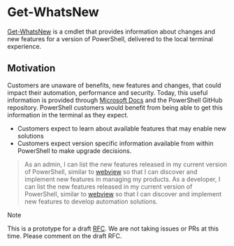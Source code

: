 # Get-WhatsNew

[Get-WhatsNew](https://github.com/PowerShell/WhatsNew) is a cmdlet that provides information about
changes and new features for a version of PowerShell, delivered to the local terminal experience.

## Motivation

Customers are unaware of benefits, new features and changes, that could impact their automation,
performance and security. Today, this useful information is provided through
[Microsoft Docs](https://docs.microsoft.com/powershell/scripting/whats-new/what-s-new-in-powershell-70)
and the PowerShell GitHub repository. PowerShell customers would benefit from being able to get this
information in the terminal as they expect.

- Customers expect to learn about available features that may enable new solutions
- Customers expect version specific information available from within PowerShell to make upgrade
  decisions.

> As an admin,
> I can list the new features released in my current version of PowerShell, similar
> to [webview](https://docs.microsoft.com/powershell/scripting/whats-new/what-s-new-in-powershell-72)
> so that I can discover and implement new features in managing my products.
> As a developer,
> I can list the new features released in my current version of PowerShell, similar
> to [webview](https://docs.microsoft.com/powershell/scripting/whats-new/what-s-new-in-powershell-72)
> so that I can discover and implement new features to develop automation solutions.

> [!NOTE]
> This is a prototype for a draft [RFC](). We are not taking issues or PRs at this time. Please comment on 
> the draft RFC.

